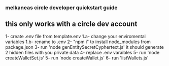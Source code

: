 ### melkaneas circle developer quickstart guide 
## this only works with a circle dev account
1- create .env file from template.env
1.a- change your enviromental variables 
1.b- rename to .env
2- "npm i" to install node_modules from package.json
3- run 'node genEntitySecretCyphertext.js' it should generate 2 hidden files with you private data
4- replace .env varaibles
5- run 'node createWalletSet.js'
5- run 'node createWallet.js'
6- run 'listWallets.js'